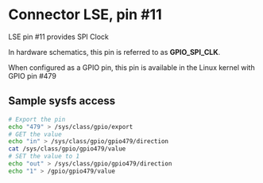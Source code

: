 # Connector LSE, pin #11

LSE pin #11 provides SPI Clock

In hardware schematics, this pin is referred to as **GPIO_SPI_CLK**.

When configured as a GPIO pin, this pin is available in the Linux 
kernel with GPIO pin #479

## Sample sysfs access
```bash
# Export the pin
echo "479" > /sys/class/gpio/export
# GET the value
echo "in" > /sys/class/gpio/gpio479/direction
cat /sys/class/gpio/gpio479/value
# SET the value to 1
echo "out" > /sys/class/gpio/gpio479/direction
echo "1" > /gpio/gpio479/value
```
